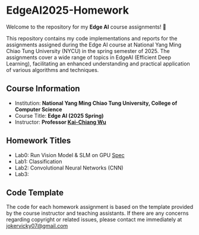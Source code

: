 # EdgeAI2025-Homework

Welcome to the repository for my **Edge AI** course assignments! 🎉 

This repository contains my code implementations and reports for the assignments assigned during the Edge AI course at National Yang Ming Chiao Tung University (NYCU) in the spring semester of 2025. The assignments cover a wide range of topics in EdgeAI (Efficient Deep Learning), facilitating an enhanced understanding and practical application of various algorithms and techniques.

## Course Information
- Institution: **National Yang Ming Chiao Tung University, College of Computer Science**
- Course Title: **Edge AI (2025 Spring)**
- Instructor: **Professor [Kai-Chiang Wu](https://people.cs.nycu.edu.tw/~kcw/)**

## Homework Titles
- Lab0: Run Vision Model & SLM on GPU [Spec](https://hackmd.io/@ccyangus/ByCbNoitJg)  
- Lab1: Classification  
- Lab2: Convolutional Neural Networks (CNN) 
- Lab3: 


## Code Template
The code for each homework assignment is based on the template provided by the course instructor and teaching assistants. If there are any concerns regarding copyright or related issues, please contact me immediately at jokervicky07@gmail.com

